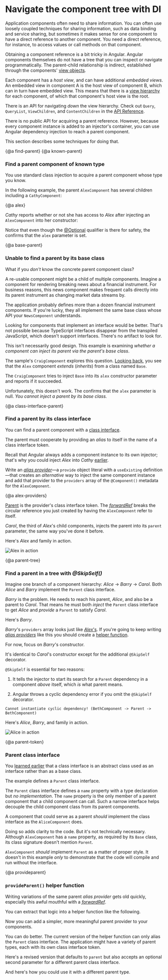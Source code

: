 # Navigate the component tree with DI

Application components often need to share information.
You can often use loosely coupled techniques for sharing information,
such as data binding and service sharing,
but sometimes it makes sense for one component to have a direct reference to another component.
You need a direct reference, for instance, to access values or call methods on that component.

Obtaining a component reference is a bit tricky in Angular.
Angular components themselves do not have a tree that you can
inspect or navigate programmatically. The parent-child relationship is indirect,
established through the components' [view objects](guide/glossary#view).

Each component has a *host view*, and can have additional *embedded views*.
An embedded view in component A is the
host view of component B, which can in turn have embedded view.
This means that there is a [view hierarchy](guide/glossary#view-hierarchy) for each component,
of which that component's host view is the root.

There is an API for navigating *down* the view hierarchy.
Check out `Query`, `QueryList`, `ViewChildren`, and `ContentChildren`
in the [API Reference](api/).

There is no public API for acquiring a parent reference.
However, because every component instance is added to an injector's container,
you can use Angular dependency injection to reach a parent component.

This section describes some techniques for doing that.

{@a find-parent}
{@a known-parent}


### Find a parent component of known type

You use standard class injection to acquire a parent component whose type you know.

In the following example, the parent `AlexComponent` has several children including a `CathyComponent`:

{@a alex}


<code-example path="dependency-injection-in-action/src/app/parent-finder.component.ts" region="alex-1" header="parent-finder.component.ts (AlexComponent v.1)"></code-example>



*Cathy* reports whether or not she has access to *Alex*
after injecting an `AlexComponent` into her constructor:

<code-example path="dependency-injection-in-action/src/app/parent-finder.component.ts" region="cathy" header="parent-finder.component.ts (CathyComponent)"></code-example>



Notice that even though the [@Optional](guide/dependency-injection-in-action#optional) qualifier
is there for safety,
the <live-example name="dependency-injection-in-action"></live-example>
confirms that the `alex` parameter is set.


{@a base-parent}


### Unable to find a parent by its base class

What if you *don't* know the concrete parent component class?

A re-usable component might be a child of multiple components.
Imagine a component for rendering breaking news about a financial instrument.
For business reasons, this news component makes frequent calls
directly into its parent instrument as changing market data streams by.

The application probably defines more than a dozen financial instrument components.
If you're lucky, they all implement the same base class
whose API your `NewsComponent` understands.


<div class="alert is-helpful">



Looking for components that implement an interface would be better.
That's not possible because TypeScript interfaces disappear
from the transpiled JavaScript, which doesn't support interfaces.
There's no artifact to look for.

</div>



This isn't necessarily good design.
This example is examining *whether a component can
inject its parent via the parent's base class*.

The sample's `CraigComponent` explores this question. [Looking back](#alex),
you see that the `Alex` component *extends* (*inherits*) from a class named `Base`.

<code-example path="dependency-injection-in-action/src/app/parent-finder.component.ts" region="alex-class-signature" header="parent-finder.component.ts (Alex class signature)"></code-example>



The `CraigComponent` tries to inject `Base` into its `alex` constructor parameter and reports if it succeeded.

<code-example path="dependency-injection-in-action/src/app/parent-finder.component.ts" region="craig" header="parent-finder.component.ts (CraigComponent)"></code-example>



Unfortunately, this doesn't work.
The <live-example name="dependency-injection-in-action"></live-example>
confirms that the `alex` parameter is null.
*You cannot inject a parent by its base class.*



{@a class-interface-parent}


### Find a parent by its class interface

You can find a parent component with a [class interface](guide/dependency-injection-in-action#class-interface).

The parent must cooperate by providing an *alias* to itself in the name of a class interface token.

Recall that Angular always adds a component instance to its own injector;
that's why you could inject *Alex* into *Cathy* [earlier](#known-parent).

Write an [*alias provider*](guide/dependency-injection-in-action#useexisting)&mdash;a `provide` object literal with a `useExisting`
definition&mdash;that creates an *alternative* way to inject the same component instance
and add that provider to the `providers` array of the `@Component()` metadata for the `AlexComponent`.

{@a alex-providers}


<code-example path="dependency-injection-in-action/src/app/parent-finder.component.ts" region="alex-providers" header="parent-finder.component.ts (AlexComponent providers)"></code-example>


[Parent](#parent-token) is the provider's class interface token.
The [*forwardRef*](guide/dependency-injection-in-action#forwardref) breaks the circular reference you just created by having the `AlexComponent` refer to itself.

*Carol*, the third of *Alex*'s child components, injects the parent into its `parent` parameter,
the same way you've done it before.

<code-example path="dependency-injection-in-action/src/app/parent-finder.component.ts" region="carol-class" header="parent-finder.component.ts (CarolComponent class)"></code-example>



Here's *Alex* and family in action.

<div class="lightbox">
  <img src="generated/images/guide/dependency-injection-in-action/alex.png" alt="Alex in action">
</div>



{@a parent-tree}


### Find a parent in a tree with _@SkipSelf()_

Imagine one branch of a component hierarchy: *Alice* -> *Barry* -> *Carol*.
Both *Alice* and *Barry* implement the `Parent` class interface.

*Barry* is the problem. He needs to reach his parent, *Alice*, and also be a parent to *Carol*.
That means he must both *inject* the `Parent` class interface to get *Alice* and
*provide* a `Parent` to satisfy *Carol*.

Here's *Barry*.

<code-example path="dependency-injection-in-action/src/app/parent-finder.component.ts" region="barry" header="parent-finder.component.ts (BarryComponent)"></code-example>



*Barry*'s `providers` array looks just like [*Alex*'s](#alex-providers).
If you're going to keep writing [*alias providers*](guide/dependency-injection-in-action#useexisting) like this you should create a [helper function](#provideparent).

For now, focus on *Barry*'s constructor.

<code-tabs>

  <code-pane header="Barry's constructor" path="dependency-injection-in-action/src/app/parent-finder.component.ts" region="barry-ctor">

  </code-pane>

  <code-pane header="Carol's constructor" path="dependency-injection-in-action/src/app/parent-finder.component.ts" region="carol-ctor">

  </code-pane>

</code-tabs>


It's identical to *Carol*'s constructor except for the additional `@SkipSelf` decorator.

`@SkipSelf` is essential for two reasons:

1. It tells the injector to start its search for a `Parent` dependency in a component *above* itself,
which *is* what parent means.

2. Angular throws a cyclic dependency error if you omit the `@SkipSelf` decorator.

  `Cannot instantiate cyclic dependency! (BethComponent -> Parent -> BethComponent)`

Here's *Alice*, *Barry*, and family in action.


<div class="lightbox">
  <img src="generated/images/guide/dependency-injection-in-action/alice.png" alt="Alice in action">
</div>

{@a parent-token}


###  Parent class interface
You [learned earlier](guide/dependency-injection-in-action#class-interface) that a class interface is an abstract class used as an interface rather than as a base class.

The example defines a `Parent` class interface.

<code-example path="dependency-injection-in-action/src/app/parent-finder.component.ts" region="parent" header="parent-finder.component.ts (Parent class-interface)"></code-example>



The `Parent` class interface defines a `name` property with a type declaration but *no implementation*.
The `name` property is the only member of a parent component that a child component can call.
Such a narrow interface helps decouple the child component class from its parent components.

A component that could serve as a parent *should* implement the class interface as the `AliceComponent` does.

<code-example path="dependency-injection-in-action/src/app/parent-finder.component.ts" region="alice-class-signature" header="parent-finder.component.ts (AliceComponent class signature)"></code-example>



Doing so adds clarity to the code. But it's not technically necessary.
Although `AlexComponent` has a `name` property, as required by its `Base` class,
its class signature doesn't mention `Parent`.

<code-example path="dependency-injection-in-action/src/app/parent-finder.component.ts" region="alex-class-signature" header="parent-finder.component.ts (AlexComponent class signature)"></code-example>



<div class="alert is-helpful">



`AlexComponent` *should* implement `Parent` as a matter of proper style.
It doesn't in this example *only* to demonstrate that the code will compile and run without the interface.


</div>



{@a provideparent}


### `provideParent()` helper function

Writing variations of the same parent *alias provider* gets old quickly,
especially this awful mouthful with a [*forwardRef*](guide/dependency-injection-in-action#forwardref).

<code-example path="dependency-injection-in-action/src/app/parent-finder.component.ts" region="alex-providers" header="dependency-injection-in-action/src/app/parent-finder.component.ts"></code-example>

You can extract that logic into a helper function like the following.

<code-example path="dependency-injection-in-action/src/app/parent-finder.component.ts" region="provide-the-parent" header="dependency-injection-in-action/src/app/parent-finder.component.ts"></code-example>

Now you can add a simpler, more meaningful parent provider to your components.

<code-example path="dependency-injection-in-action/src/app/parent-finder.component.ts" region="alice-providers" header="dependency-injection-in-action/src/app/parent-finder.component.ts"></code-example>


You can do better. The current version of the helper function can only alias the `Parent` class interface.
The application might have a variety of parent types, each with its own class interface token.

Here's a revised version that defaults to `parent` but also accepts an optional second parameter for a different parent class interface.

<code-example path="dependency-injection-in-action/src/app/parent-finder.component.ts" region="provide-parent" header="dependency-injection-in-action/src/app/parent-finder.component.ts"></code-example>


And here's how you could use it with a different parent type.

<code-example path="dependency-injection-in-action/src/app/parent-finder.component.ts" region="beth-providers" header="dependency-injection-in-action/src/app/parent-finder.component.ts"></code-example>
